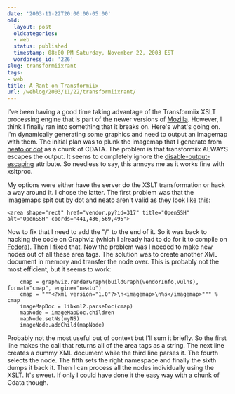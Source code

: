 ```yaml
---
date: '2003-11-22T20:00:00-05:00'
old:
  layout: post
  oldcategories:
  - web
  status: published
  timestamp: 08:00 PM Saturday, November 22, 2003 EST
  wordpress_id: '226'
slug: transformiixrant
tags:
- web
title: A Rant on Transformiix
url: /weblog/2003/11/22/transformiixrant/
---
```


I've been having a good time taking advantage of the Transformiix XSLT processing engine that is part of the newer
versions of [Mozilla](http://www.mozilla.org/).  However, I think I finally ran into something that it breaks
on.  Here's what's going on.  I'm dynamically generating some graphics and need to output an imagemap with them.  The
initial plan was to plunk the imagemap that I generate from [neato or dot](http://www.graphviz.org/) as a chunk
of CDATA.  The problem is that transformiix ALWAYS escapes the output.  It
seems to completely ignore the [disable-output-escaping](http://www.zvon.org/xxl/XSLTreference/Output/xslt_text_disable-output-escaping.html)
attribute.  So needless to say, this annoys me as it works fine with xsltproc.






My options were either have the server do the XSLT transformation or hack a way around it.  I chose the latter.  The first problem was
that the imagemaps spit out by dot and neato aren't valid as they look like this:


    <area shape="rect" href="vendor.py?id=317" title="OpenSSH" alt="OpenSSH" coords="441,436,569,495">


Now to fix that I need to add the "/" to the end of it.  So it was back to hacking the code on Graphviz (which I already had
to do for it to compile on [Fedora](http://fedora.redhat.com/)).  Then I fixed that.  Now the problem was
I needed to make new nodes out of all these area tags.  The solution was to create another XML document in memory and transfer
the node over.  This is probably not the most efficient, but it seems to work:





        cmap = graphviz.renderGraph(buildGraph(vendorInfo,vulns), format="cmap", engine="neato")
        cmap = """<?xml version="1.0"?>\n<imagemap>\n%s</imagemap>""" % cmap
        imageMapDoc = libxml2.parseDoc(cmap)
        mapNode = imageMapDoc.children
        mapNode.setNs(myNS)
        imageNode.addChild(mapNode)






Probably not the most useful out of context but I'll sum it briefly.  So the first line makes the call that returns all of
the area tags as a string.  The next line creates a dummy XML document while the third line parses
it.  The fourth selects the <imagemap> node.  The fifth sets the right namespace and finally the
sixth dumps it back it.  Then I can process all the nodes individually using the XSLT.  It's sweet.  If only I could have
done it the easy way with a chunk of Cdata though.
